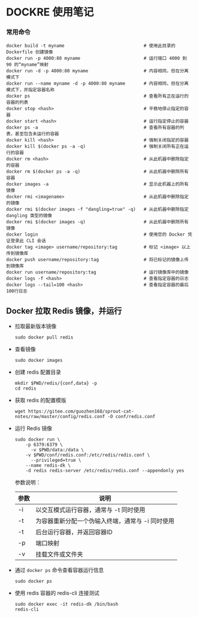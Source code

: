 # DOCKRE 使用笔记

### 常用命令

```shell
docker build -t myname 								# 使用此目录的 Dockerfile 创建镜像
docker run -p 4000:80 myname						# 运行端口 4000 到 90 的“myname”映射
docker run -d -p 4000:80 myname						# 内容相同，但在分离模式下
docker run --name myname -d -p 4000:80 myname		# 内容相同，但在分离模式下，并指定容器名称
docker ps											# 查看所有正在运行的容器的列表
docker stop <hash>									# 平稳地停止指定的容器
docker start <hash>									# 运行指定停止的容器
docker ps -a										# 查看所有容器的列表，甚至包含未运行的容器
docker kill <hash>									# 强制关闭指定的容器
docker kill $(docker ps -a -q)						# 强制关闭所有正在运行的容器
docker rm <hash>									# 从此机器中删除指定的容器
docker rm $(docker ps -a -q)						# 从此机器中删除所有容器
docker images -a									# 显示此机器上的所有镜像
docker rmi <imagename>								# 从此机器中删除指定的镜像
docker rmi $(docker images -f "dangling=true" -q)	# 从此机器中删除指定 dangling 类型的镜像
docker rmi $(docker images -q)						# 从此机器中删除所有镜像
docker login										# 使用您的 Docker 凭证登录此 CLI 会话
docker tag <image> username/repository:tag			# 标记 <image> 以上传到镜像库
docker push username/repository:tag					# 将已标记的镜像上传到镜像库
docker run username/repository:tag					# 运行镜像库中的镜像
docker logs -f <hash>								# 查看指定容器的日志
docker logs --tail=100 <hash>						# 查看指定容器的最后100行日志
```

## Docker 拉取 Redis 镜像，并运行

* 拉取最新版本镜像

  ```shell
  sudo docker pull redis
  ```

* 查看镜像

  ```shell
  sudo docker images
  ```

* 创建 redis 配置目录

  ```shell
  mkdir $PWD/redis/{conf,data} -p
  cd redis
  ```

* 获取 redis 的配置模版

  ```shell
  wget https://gitee.com/guozhen168/sprout-cat-notes/raw/master/config/redis.conf -O conf/redis.conf
  ```
	
* 运行 Redis 镜像

  ```shell
  sudo docker run \
      -p 6379:6379 \
	    -v $PWD/data:/data \
      -v $PWD/conf/redis.conf:/etc/redis/redis.conf \
	    --privileged=true \
      --name redis-dk \
      -d redis redis-server /etc/redis/redis.conf --appendonly yes
  ```
  
  参数说明：
  
  |  参数  | 说明                                                    |
  | ---- | -------------------------------------------------------- |
  |  -i   | 以交互模式运行容器，通常与 -t 同时使用                       |
  |  -t   | 为容器重新分配一个伪输入终端，通常与 -i 同时使用             |
  |  -t   | 后台运行容器，并返回容器ID                                   |
  |  -p   | 端口映射 |
  | -v | 挂载文件或文件夹 |

* 通过 `docker ps` 命令查看容器运行信息

  ```shell
  sudo docker ps
  ```

* 使用 redis 容器的 redis-cli 连接测试

  ```shell
  sudo docker exec -it redis-dk /bin/bash
  redis-cli
  ```

  